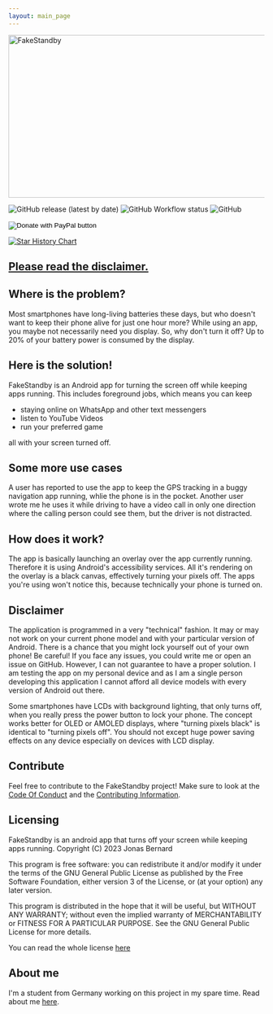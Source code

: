 ```yaml
---
layout: main_page
---
```




<img src="https://socialify.git.ci/JonasBernard/FakeStandby/image?description=1&font=Bitter&forks=1&issues=1&logo=https%3A%2F%2Fgithub.com%2FJonasBernard%2FFakeStandby%2Fraw%2Fmaster%2Fbranding%2Fapp_icon_round_opaque.svg&owner=1&pattern=Solid&stargazers=1&theme=Light" alt="FakeStandby" width="640" height="320" />


![GitHub release (latest by date)](https://img.shields.io/github/v/release/JonasBernard/FakeStandby)
![GitHub Workflow status](https://img.shields.io/github/actions/workflow/status/JonasBernard/FakeStandby/android.yml)
![GitHub](https://img.shields.io/github/license/JonasBernard/FakeStandby?color=light-green)
<form action="https://www.paypal.com/cgi-bin/webscr" method="post" target="_top">
  <input type="hidden" name="cmd" value="_s-xclick" />
  <input type="hidden" name="hosted_button_id" value="SFPCZ53XCNE2A" />
  <input type="image" src="https://img.shields.io/badge/donate_via-paypal-yellow" border="0" name="submit" title="PayPal - The safer, easier way to pay online!" alt="Donate with PayPal button" />
  <img alt="" border="0" src="https://www.paypal.com/en_DE/i/scr/pixel.gif" width="1" height="1" />
</form>

[![Star History Chart](https://api.star-history.com/svg?repos=JonasBernard/FakeStandby&type=Date)](https://star-history.com/#JonasBernard/FakeStandby&Date)


<div class="alert">
  <h2><a href="#disclaimer">Please read the disclaimer.</a></h2>
</div>


## Where is the problem?

Most smartphones have long-living batteries these days, but who doesn't want to keep their phone alive for just one hour more?
While using an app, you maybe not necessarily need you display. So, why don't turn it off? Up to 20% of your battery power
is consumed by the display.

## Here is the solution!

FakeStandby is an Android app for turning the screen off while keeping apps running. This includes foreground jobs, which means you can
keep

- staying online on WhatsApp and other text messengers
- listen to YouTube Videos
- run your preferred game

all with your screen turned off.

## Some more use cases

A user has reported to use the app to keep the GPS tracking in a buggy navigation app running, whlie the phone is in the pocket. Another user wrote me he uses it while driving to have a video call in only one direction where the calling person could see them, but the driver is not distracted.

## How does it work?

The app is basically launching an overlay over the app currently running. Therefore it is using Android's accessibility services. All it's rendering
on the overlay is a black canvas, effectively turning your pixels off. The apps you're using won't notice this, because technically your phone is turned on.

## Disclaimer

The application is programmed in a very "technical" fashion. It may or may not work on your current phone model and with
your particular version of Android. There is a chance that you might lock yourself out of your own phone!
Be careful!
If you face any issues, you could write me or open an issue on GitHub.
However, I can not guarantee to have a proper solution.
I am testing the app on my personal device and as I am a single person developing this application I cannot afford
all device models with every version of Android out there.

Some smartphones have LCDs with background lighting, that only turns off, when you really press the power button to lock your phone.
The concept works better for OLED or AMOLED displays, where "turning pixels black" is identical to "turning pixels off".
You should not except huge power saving effects on any device especially on devices with LCD display.

## Contribute

Feel free to contribute to the FakeStandby project! Make sure to look at the [Code Of Conduct](conduct) and the [Contributing Information](contribute).

## Licensing

FakeStandby is an android app that turns off your screen while keeping apps running.
Copyright (C) 2023 Jonas Bernard

This program is free software: you can redistribute it and/or modify
it under the terms of the GNU General Public License as published by
the Free Software Foundation, either version 3 of the License, or
(at your option) any later version.

This program is distributed in the hope that it will be useful,
but WITHOUT ANY WARRANTY; without even the implied warranty of
MERCHANTABILITY or FITNESS FOR A PARTICULAR PURPOSE.  See the
GNU General Public License for more details.

You can read the whole license [here](license-text)

## About me

I'm a student from Germany working on this project in
my spare time. Read about me [here](https://jonasbernard.de).
